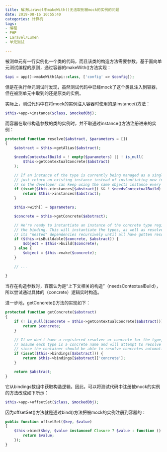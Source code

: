```yaml
---
title: 解决Laravel中makeWith()无法取到被mock的实例的问题
date: 2019-08-16 10:55:40
categories: 计算机
tags:
- 编程
- PHP
- Laravel/Lumen
- 单元测试

---
```


被测单元有一行实例化一个类的代码，而且该类的构造方法需要参数。基于面向单元测试编程的原则，通过容器的makeWith()方法实现：

```php
$api = app()->makeWith(Api::class, ['config' => $config]);
```

但是在执行单元测试时发现，虽然测试代码中已经mock了这个类且注入到容器，但在被测单元中取到的还是原类的实例。

实际上，测试代码中在将mock的实例注入容器时使用的是instance()方法：

```php
$this->app->instance($class, $mockedObj);
```

而容器在取带构造参数的类的实例时，并不取通过instance()方法注册进来的实例：

```php
protected function resolve($abstract, $parameters = [])
{
    $abstract = $this->getAlias($abstract);

    $needsContextualBuild = ! empty($parameters) || ! is_null(
        $this->getContextualConcrete($abstract)
    );

    // If an instance of the type is currently being managed as a singleton we'll
    // just return an existing instance instead of instantiating new instances
    // so the developer can keep using the same objects instance every time.
    if (isset($this->instances[$abstract]) && ! $needsContextualBuild) {
        return $this->instances[$abstract];
    }

    $this->with[] = $parameters;

    $concrete = $this->getConcrete($abstract);

    // We're ready to instantiate an instance of the concrete type registered for
    // the binding. This will instantiate the types, as well as resolve any of
    // its "nested" dependencies recursively until all have gotten resolved.
    if ($this->isBuildable($concrete, $abstract)) {
        $object = $this->build($concrete);
    } else {
        $object = $this->make($concrete);
    }
    
    // ...
    
}
```

当存在构造参数时，容器认为是“上下文相关的构造”（needsContextualBuild），所以尝试通过具体的（concrete）逻辑实时构造。

进一步地，getConcrete()方法的实现如下：

```php
protected function getConcrete($abstract)
{
    if (! is_null($concrete = $this->getContextualConcrete($abstract))) {
        return $concrete;
    }

    // If we don't have a registered resolver or concrete for the type, we'll just
    // assume each type is a concrete name and will attempt to resolve it as is
    // since the container should be able to resolve concretes automatically.
    if (isset($this->bindings[$abstract])) {
        return $this->bindings[$abstract]['concrete'];
    }

    return $abstract;
}
```

它从bindings数组中获取构造逻辑。因此，可以将测试代码中注册被mock的实例的方法改成如下所示：

```php
$this->app->offsetSet($class, $mockedObj);
```

因为offsetSet()方法就是通过bind()方法把被mock的实例注册到容器的：

```php
public function offsetSet($key, $value)
{
    $this->bind($key, $value instanceof Closure ? $value : function () use ($value) {
        return $value;
    });
}
```

